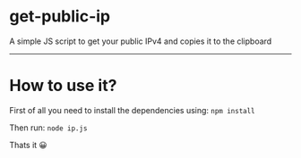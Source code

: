# get-public-ip
A simple JS script to get your public IPv4 and copies it to the clipboard
- - - -
# How to use it?
First of all you need to install the dependencies using:
`npm install`

Then run:
`node ip.js`

Thats it 😀
